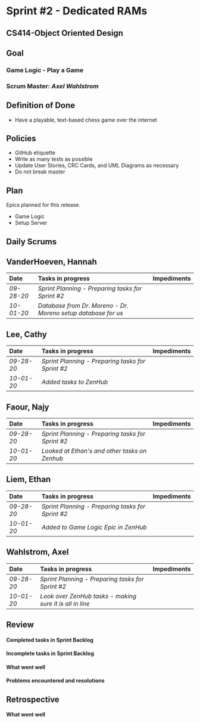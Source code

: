 # Sprint #2 - Dedicated RAMs
## CS414-Object Oriented Design

## Goal

### Game Logic - Play a Game

### Scrum Master: *Axel Wahlstrom*

## Definition of Done

* Have a playable, text-based chess game over the internet

## Policies

* GitHub etiquette
* Write as many tests as possible
* Update User Stories, CRC Cards, and UML Diagrams as necessary
* Do not break master

## Plan

Epics planned for this release.

* Game Logic
* Setup Server

## Daily Scrums

## VanderHoeven, Hannah
| Date | Tasks in progress | Impediments |
| :--- | :--- | :--- |
| *09-28-20* | *Sprint Planning - Preparing tasks for Sprint #2* |  |
| *10-01-20* | *Database from Dr. Moreno - Dr. Moreno setup database for us* |  |

## Lee, Cathy
| Date | Tasks in progress | Impediments |
| :--- | :--- | :--- |
| *09-28-20* | *Sprint Planning - Preparing tasks for Sprint #2* |  |
| *10-01-20* | *Added tasks to ZenHub* |  |

## Faour, Najy
| Date | Tasks in progress | Impediments |
| :--- | :--- | :--- |
| *09-28-20* | *Sprint Planning - Preparing tasks for Sprint #2* |  |
| *10-01-20* | *Looked at Ethan's and other tasks on Zenhub* |  |

## Liem, Ethan
| Date | Tasks in progress | Impediments |
| :--- | :--- | :--- |
| *09-28-20* | *Sprint Planning - Preparing tasks for Sprint #2* |  |
| *10-01-20* | *Added to Game Logic Epic in ZenHub* |  |

## Wahlstrom, Axel
| Date | Tasks in progress | Impediments |
| :--- | :--- | :--- |
| *09-28-20* | *Sprint Planning - Preparing tasks for Sprint #2* |  |
| *10-01-20* | *Look over ZenHub tasks - making sure it is all in line* |  |

## Review

#### Completed tasks in Sprint Backlog

#### Incomplete tasks in Sprint Backlog

#### What went well

#### Problems encountered and resolutions

## Retrospective

#### What went well
